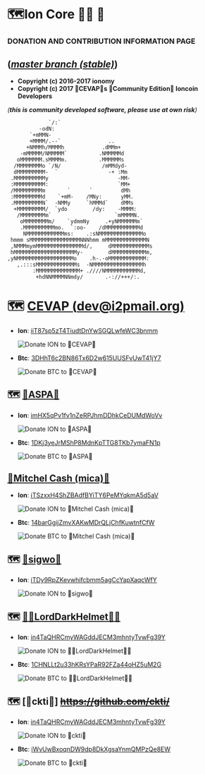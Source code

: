 🗺️Ion Core 👯👯 👛
===================================

### DONATION AND CONTRIBUTION INFORMATION PAGE

(_[master branch (stable)](https://github.com/cevap/ion/tree/master)_)
-----------------------

 - **Copyright (c) 2016-2017 ionomy**
 - **Copyright (c) 2017 🐼CEVAP🐼s 👯Community Edition👯 Ioncoin Developers**

_(**this is community developed software, please use at own risk**)_

                 `/:`                           
              -odN:                             
           `+mMMN-                              
           +MMMM/.--`               ..          
          +NMMMh/MMMMh            .dMMm+        
        -mMMMMM/NMMMMM`          .NMMMMMd       
       oMMMMMMM.sMMMMm.          .MMMMMMs       
      /MMMMMMMMo `/N/             /mMMdyd-      
      dMMMMMMMMM-  `                -+ :Mm      
     .MMMMMMMMMMy                      -MM-     
     :MMMMMMMMMM:                      `MM+     
     /MMMMMMMMMm       `      `         dMh     
     :MMMMMMMMMd    `+mM-    /MNy:      yMM.    
     .MMMMMMMMMN`  -NMMy     `hMMMd`    dMMs    
      +MMMMMMMMM/  `ydo        /dy:    -MMMM:   
       /MMMMMMMMm`                    `mMMMMN.  
        oMMMMMMMMm/    `ydmmNy     .+yNMMMMMMm` 
        .MMMMMMMMMMmo.  `:oo-    /dMMMMMMMMMMMd 
         NMMMMMMMMMMMMms:    .:sNMMMMMMMMMMMMMMo
     hmmm sMMMMMMMMMMMMMMMMNNNhmm mMMMMMMMMMMMMMN
     ,NMMMmymMMMMMMMMMMMMMMMd/,     dMMMMMMMMMMMMs
     hMMMMMMMMMMMMMMMMMMMMy-        dMMMMMMMMMMMm,
    ,yNMMMMMMMMMMMMMMMMMMo    .h-.-oMMMMMMMMMMMM: 
       ,.:::sMMMMMMMMMMMMMs  -NMMMMMMMMMMMMMMMMh  
            :MMMMMMMMMMMMMM+ .////NMMMMMMMMMMMd,  
             +hdNNMMMMNNmdy/       .-://+++/:.    


🗺 [CEVAP (dev@i2pmail.org)](https://github.com/cevap/)
===========================


 - **Ion**: [iiT87sp5zT4TiudtDnYwSGQLwfeWC3bnmm](ion:iiT87sp5zT4TiudtDnYwSGQLwfeWC3bnmm)

     ![Donate ION to 🐼CEVAP🐼](https://raw.githubusercontent.com/cevap/ion/master/doc/donation/donation-cevap-ion-address.png)

 - **Btc**: [3DHhT6c2BN86Tx6D2w615UUSFvUwT41jY7](bitcoin:3DHhT6c2BN86Tx6D2w615UUSFvUwT41jY7)

     ![Donate BTC to 🐼CEVAP🐼](https://raw.githubusercontent.com/cevap/ion/master/doc/donation/donation-cevap-btc-address.png)



🗺 [🔩ASPA🔩](https://github.com/aspaas/)
----------

 - **Ion**: [imHX5qPv1fv1nZeRPJhmDDhkCeDUMdWoVv](ion:imHX5qPv1fv1nZeRPJhmDDhkCeDUMdWoVv)

     ![Donate ION to 🔩ASPA🔩](https://raw.githubusercontent.com/cevap/ion/master/doc/donation/donation-aspa-ion-address.png)

 - **Btc**: [1DKj3yeJrMShP8MdnKpTTG8TKb7ymaFN1p](bitcoin:1DKj3yeJrMShP8MdnKpTTG8TKb7ymaFN1p)

     ![Donate BTC to 🔩ASPA🔩](https://raw.githubusercontent.com/cevap/ion/master/doc/donation/donation-aspa-btc-address.png)

[💸Mitchel Cash (mica)💸](https://github.com/aspaas/)
-------------------

 - **Ion**: [iTSzxxH4ShZBAdfBYiTY6PeMYqkmA5d5aV](ion:iTSzxxH4ShZBAdfBYiTY6PeMYqkmA5d5aV)

     ![Donate ION to 💸Mitchel Cash (mica)💸](https://raw.githubusercontent.com/cevap/ion/master/doc/donation/donation-mica-ion-address.png)

 - **Btc**: [14barGgijZmvXAKwMDrQLjChfKuwtnfCfW](bitcoin:14barGgijZmvXAKwMDrQLjChfKuwtnfCfW)

     ![Donate BTC to 💸Mitchel Cash (mica)💸](https://raw.githubusercontent.com/cevap/ion/master/doc/donation/donation-mica-btc-address.png)


🗺 [🛃sigwo🛃](https://github.com/sigwo/)
-----------

 - **Ion**: [iTDy9RpZKevwhifcbmm5agCcYapXaqcWfY](ion:iTDy9RpZKevwhifcbmm5agCcYapXaqcWfY)

     ![Donate ION to 🛃sigwo🛃](https://raw.githubusercontent.com/cevap/ion/master/doc/donation/donation-sigwo-ion-address.png)


🗺 [👨‍🔬LordDarkHelmet👨‍🔬](https://github.com/LordDarkHelmet/)
-----------

 - **Ion**: [in4TaQHRCmyWAGddJECM3mhntyTvwFg39Y](ion:in4TaQHRCmyWAGddJECM3mhntyTvwFg39Y)

     ![Donate ION to 👨‍🔬LordDarkHelmet👨‍🔬](https://raw.githubusercontent.com/cevap/ion/master/doc/donation/donation-LordDarkHelmet-ion-address.png)

 - **Btc**: [1CHNLLt2u33hKRsYPaR92FZa44oHZ5uM2G](bitcoin:1CHNLLt2u33hKRsYPaR92FZa44oHZ5uM2G)

     ![Donate BTC to 👨‍🔬LordDarkHelmet👨‍🔬](https://raw.githubusercontent.com/cevap/ion/master/doc/donation/donation-LordDarkHelmet-btc-address.png)


🗺 [🌱ckti🌱] ~~https://github.com/ckti/~~
------------------------------------

 - **Ion**: [in4TaQHRCmyWAGddJECM3mhntyTvwFg39Y](ion:in4TaQHRCmyWAGddJECM3mhntyTvwFg39Y)

     ![Donate ION to 🌱ckti🌱](https://raw.githubusercontent.com/cevap/ion/master/doc/donation/donation-ckti-ion-address.png)

 - **Btc**: [iWvUwBxoqnDW9dp8DkXgsaYnmQMPzQe8EW](bitcoin:iWvUwBxoqnDW9dp8DkXgsaYnmQMPzQe8EW)

     ![Donate BTC to 🌱ckti🌱](https://raw.githubusercontent.com/cevap/ion/master/doc/donation/donation-ckti-btc-address.png)

